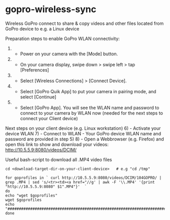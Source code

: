 # gopro-wireless-sync
Wireless GoPro connect to share &amp; copy videos and other files located from GoPro device to e.g. a Linux device

Preparation steps to enable GoPro WLAN connectivity:
1) - Power on your camera with the [Mode] button.
2) - On your camera display, swipe down > swipe left > tap [Preferences]
3) - Select [Wireless Connections] > [Connect Device].
4) - Select [GoPro Quik App] to put your camera in pairing mode, and select [Continue]
5) - Select [GoPro App]. You will see the WLAN name and password to connect to your camera by WLAN now (needed for the next steps to connect your Client device)

Next steps on your client device (e.g. Linux workstation)
6) - Activate your device WLAN
7) - Connect to WLAN - Your GoPro device WLAN name and password are provided in step 5)
8) - Open a Webbrowser (e.g. Firefox) and open this link to show and download your videos: http://10.5.5.9:8080/videos/DCIM/

Useful bash-script to download all .MP4 video files 
```
cd <download-target-dir-on-your-client-device>   # e.g "cd /tmp"

for goprofiles in ` curl http://10.5.5.9:8080/videos/DCIM/104GOPRO/ | grep .MP4 | sed 's/<tr><td><a href="//g' | awk -F '\\.MP4' '{print "http://10.5.5.9:8080" $1".MP4"}'  `
do
echo "wget $goprofiles"
wget $goprofiles
echo "#########################################################################"
done
```
